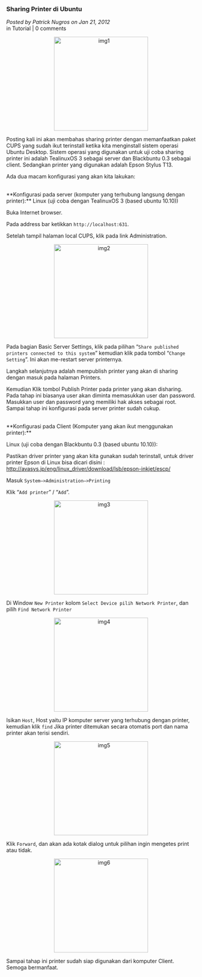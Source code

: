 ### **Sharing Printer di Ubuntu**
_Posted by Patrick Nugros on Jan 21, 2012_
<br>
in Tutorial | 0 comments	

<p align="center">
	<img src="./posts/2012-01-21-sharing-printer-di-ubuntu/1.gif" height="250px" alt="img1">
</p> 

Posting kali ini akan membahas sharing printer dengan memanfaatkan paket CUPS yang sudah ikut terinstall ketika kita menginstall sistem operasi Ubuntu Desktop.
Sistem operasi yang digunakan untuk uji coba sharing printer ini adalah TealinuxOS 3 sebagai server dan Blackbuntu 0.3 sebagai client. Sedangkan printer yang digunakan adalah Epson Stylus T13.

Ada dua macam konfigurasi yang akan kita lakukan:

<br>
**Konfigurasi pada server (komputer yang terhubung langsung dengan printer):**
Linux (uji coba dengan TealinuxOS 3 (based ubuntu 10.10))

Buka Internet browser.

Pada address bar ketikkan `http://localhost:631`.

Setelah tampil halaman local CUPS, klik pada link Administration.

<p align="center">
	<img src="./posts/2012-01-21-sharing-printer-di-ubuntu/2.png" height="250px" alt="img2">
</p> 

Pada bagian Basic Server Settings, klik pada pilihan “`Share published printers connected to this system`” kemudian klik pada tombol “`Change Setting`”. Ini akan me-restart server printernya.

Langkah selanjutnya adalah mempublish printer yang akan di sharing dengan masuk pada halaman Printers.

Kemudian Klik tombol Publish Printer pada printer yang akan disharing. Pada tahap ini biasanya user akan diminta memasukkan user dan password. Masukkan user dan password yang memiliki hak akses sebagai root. Sampai tahap ini konfigurasi pada server printer sudah cukup.

<br>
**Konfigurasi pada Client (Komputer yang akan ikut menggunakan printer):**

Linux (uji coba dengan Blackbuntu 0.3 (based ubuntu 10.10)):

Pastikan driver printer yang akan kita gunakan sudah terinstall, untuk driver printer Epson di Linux bisa dicari disini : <http://avasys.jp/eng/linux_driver/download/lsb/epson-inkjet/escp/>

Masuk `System–>Administration–>Printing`

Klik “`Add printer`” / “`Add`”.

<p align="center">
	<img src="./posts/2012-01-21-sharing-printer-di-ubuntu/3.png" height="250px" alt="img3">
</p> 

Di Window `New Printer` kolom `Select Device pilih Network Printer`, dan pilih `Find Network Printer`
<p align="center">
	<img src="./posts/2012-01-21-sharing-printer-di-ubuntu/4.png" height="250px" alt="img4">
</p> 

Isikan `Host`, Host yaitu IP komputer server yang terhubung dengan printer, kemudian klik `find`
Jika printer ditemukan secara otomatis port dan nama printer akan terisi sendiri.
<p align="center">
	<img src="./posts/2012-01-21-sharing-printer-di-ubuntu/5.png" height="250px" alt="img5">
</p> 

Klik `Forward`, dan akan ada kotak dialog untuk pilihan ingin mengetes print atau tidak.
<p align="center">
	<img src="./posts/2012-01-21-sharing-printer-di-ubuntu/6.png" height="250px" alt="img6">
</p> 

Sampai tahap ini printer sudah siap digunakan dari komputer Client. Semoga bermanfaat.